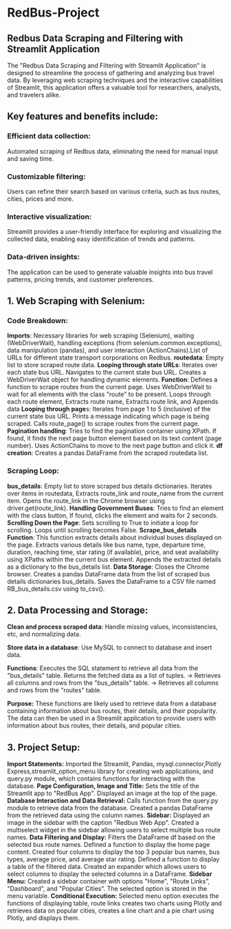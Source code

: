 # RedBus-Project

## Redbus Data Scraping and Filtering with Streamlit Application

  The "Redbus Data Scraping and Filtering with Streamlit Application" is designed to streamline the process of gathering and analyzing bus travel data. 
By leveraging web scraping techniques and the interactive capabilities of Streamlit, this application offers a valuable tool for researchers, analysts, and travelers alike.

## Key features and benefits include:

### Efficient data collection: 
Automated scraping of Redbus data, eliminating the need for manual input and saving time.
### Customizable filtering: 
Users can refine their search based on various criteria, such as bus routes, cities, prices and more.
### Interactive visualization: 
Streamlit provides a user-friendly interface for exploring and visualizing the collected data, enabling easy identification of trends and patterns.
### Data-driven insights: 
The application can be used to generate valuable insights into bus travel patterns, pricing trends, and customer preferences.

## 1. Web Scraping with Selenium:

### Code Breakdown:

  **Imports**: Necessary libraries for web scraping (Selenium), waiting (WebDriverWait), handling exceptions (from selenium.common.exceptions), data manipulation (pandas), and user interaction (ActionChains).List of URLs for different state transport corporations on Redbus.
  **routedata**: Empty list to store scraped route data.
  **Looping through state URLs**: Iterates over each state bus URL. Navigates to the current state bus URL. Creates a WebDriverWait object for handling dynamic elements.
  **Function**: Defines a function to scrape routes from the current page. Uses WebDriverWait to wait for all elements with the class "route" to be present. Loops through each route element, Extracts route name, Extracts route link, and Appends data
  **Looping through page**s: Iterates from page 1 to 5 (inclusive) of the current state bus URL. Prints a message indicating which page is being scraped.
Calls route_page() to scrape routes from the current page.
  **Pagination handling**: Tries to find the pagination container using XPath. If found, it finds the next page button element based on its text content (page number). Uses ActionChains to move to the next page button and click it.
  **df creation**: Creates a pandas DataFrame from the scraped routedata list.
  
### Scraping Loop:

  **bus_details**: Empty list to store scraped bus details dictionaries. Iterates over items in routedata, Extracts route_link and route_name from the current item. Opens the route_link in the Chrome browser using driver.get(route_link).
  **Handling Government Buses**: Tries to find an element with the class button, If found, clicks the element and waits for 2 seconds.
  **Scrolling Down the Page**: Sets scrolling to True to initiate a loop for scrolling.
Loops until scrolling becomes False.
  **Scrape_bus_details Function**: This function extracts details about individual buses displayed on the page. Extracts various details like bus name, type, departure time, duration, reaching time, star rating (if available), price, and seat availability using XPaths within the current bus element. Appends the extracted details as a dictionary to the bus_details list.
  **Data Storage**: Closes the Chrome browser. Creates a pandas DataFrame data from the list of scraped bus details dictionaries bus_details.
Saves the DataFrame to a CSV file named RB_bus_details.csv using to_csv().

## 2. Data Processing and Storage:

**Clean and process scraped data**: 
  Handle missing values, inconsistencies, etc, and normalizing data.

**Store data in a database**: 
  Use MySQL to connect to database and insert data.

**Functions**: 
  Executes the SQL statement to retrieve all data from the "bus_details" table. Returns the fetched data as a list of tuples.
  -> Retrieves all columns and rows from the "bus_details" table. 
  -> Retrieves all columns and rows from the "routes" table.

**Purpose:**
  These functions are likely used to retrieve data from a database containing information about bus routes, their details, and their popularity. The data can then be used in a Streamlit application to provide users with information about bus routes, their details, and popular cities.


  
## 3. Project Setup:

**Import Statements:**
 Imported the Streamlit, Pandas, mysql.connector,Plotly Express,streamlit_option_menu library for creating web applications, and query.py module, which contains functions for interacting with the database.
**Page Configuration, Image and Title:**
 Sets the title of the Streamlit app to "RedBus App". Displayed an image at the top of the page.
**Database Interaction and Data Retrieval:**
 Calls function from the query.py module to retrieve data from the database. Created a pandas DataFrame from the retrieved data using the column names.
**Sidebar:**
 Displayed an image in the sidebar with the caption "Redbus Web App". Created a multiselect widget in the sidebar allowing users to select multiple bus route names.
**Data Filtering and Display:**
 Filters the DataFrame df based on the selected bus route names. Defined a function to display the home page content.
Created four columns to display the top 3 popular bus names, bus types, average price, and average star rating.
Defined a function to display a table of the filtered data. Created an expander which allows users to select columns to display the selected columns in a DataFrame.
**Sidebar Menu:**
 Created a sidebar container with options "Home", "Route Links", "Dashboard", and "Popular Cities". The selected option is stored in the menu variable.
**Conditional Execution:**
 Selected menu option executes the functions of displaying table, route links creates two charts using Plotly and retrieves data on popular cities, creates a line chart and a pie chart using Plotly, and displays them.



